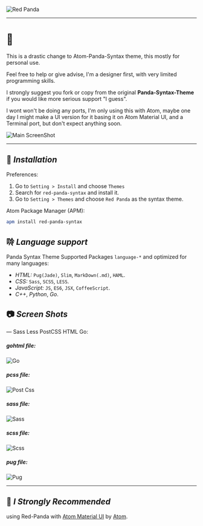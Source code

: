 ![Red Panda](https://raw.githubusercontent.com/pixxx/red-panda-syntax/master/screenshots/red-panda-head.png)

---

# 👹

This is a drastic change to Atom-Panda-Syntax theme, this mostly for personal use.

Feel free to help or give advise, I'm a designer first, with very limited programming skills.

I strongly suggest you fork or copy from the original **Panda-Syntax-Theme** if you would like more serious support "I guess".

I wont won't be doing any ports, I'm only using this with Atom, maybe one day I might make a UI version for it basing it on Atom Material UI, and a Terminal port, but don't expect anything soon.

![Main ScreenShot](https://raw.githubusercontent.com/pixxx/red-panda-syntax/master/screenshots/red-panda-sq.png)

---

## 🚨 _Installation_
Preferences:

1. Go to `Setting > Install` and choose `Themes`
2. Search for `red-panda-syntax` and install it.
3. Go to `Setting > Themes` and choose `Red Panda` as the syntax theme.

Atom Package Manager (APM):
```bash
apm install red-panda-syntax
```

## 唥 _Language support_
Panda Syntax Theme Supported Packages `language-*` and optimized for many languages:
* _HTML:_ `Pug(Jade)`, `Slim`, `MarkDown(.md)`, `HAML`.
* _CSS:_ `Sass`, `SCSS`, `LESS`.
* _JavaScript:_ `JS`, `ES6`, `JSX`, `CoffeeScript`.
* _C++_, _Python_, _Go_.

## 📷 _Screen Shots_
— Sass Less PostCSS HTML Go:

##### gohtml file:
![Go](https://raw.githubusercontent.com/pixxx/red-panda-syntax/master/screenshots/go.png)

##### pcss file:
![Post Css](https://raw.githubusercontent.com/pixxx/red-panda-syntax/master/screenshots/pcss.png)

##### sass file:
![Sass](https://raw.githubusercontent.com/pixxx/red-panda-syntax/master/screenshots/sass.png)

##### scss file:
![Scss](https://raw.githubusercontent.com/pixxx/red-panda-syntax/master/screenshots/scss.png)

##### pug file:
![Pug](https://raw.githubusercontent.com/pixxx/red-panda-syntax/master/screenshots/pug.png)

---

## 🤔 _I Strongly Recommended_

using Red-Panda with [Atom Material UI](https://atom.io/themes/atom-material-ui) by [Atom](http://atom.io).
